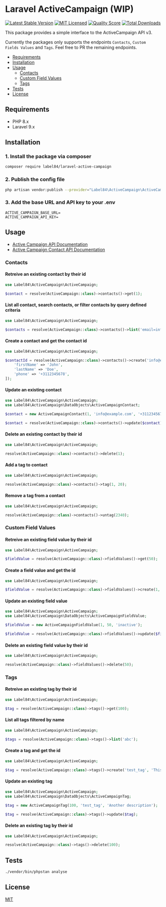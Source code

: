 # Laravel ActiveCampaign (WIP)

[![Latest Stable Version](https://poser.pugx.org/label84/laravel-active-campaign/v/stable?style=flat-square)](https://packagist.org/packages/label84/laravel-active-campaign)
[![MIT Licensed](https://img.shields.io/badge/license-MIT-brightgreen.svg?style=flat-square)](LICENSE)
[![Quality Score](https://img.shields.io/scrutinizer/g/label84/laravel-active-campaign.svg?style=flat-square)](https://scrutinizer-ci.com/g/label84/laravel-active-campaign)
[![Total Downloads](https://img.shields.io/packagist/dt/label84/laravel-active-campaign.svg?style=flat-square)](https://packagist.org/packages/label84/laravel-active-campaign)

This package provides a simple interface to the ActiveCampaign API v3.

Currently the packages only supports the endpoints `Contacts`, `Custom Fields Values` and `Tags`. Feel free to PR the remaining endpoints.

- [Requirements](#requirements)
- [Installation](#installation)
- [Usage](#usage)
  - [Contacts](#contacts)
  - [Custom Field Values](#custom-field-values)
  - [Tags](#tags)
- [Tests](#tests)
- [License](#license)

## Requirements

- PHP 8.x
- Laravel 9.x

## Installation

### 1. Install the package via composer

```sh
composer require label84/laravel-active-campaign
```

### 2. Publish the config file

```sh
php artisan vendor:publish --provider="Label84\ActiveCampaign\ActiveCampaignServiceProvider" --tag="config"
```

### 3. Add the base URL and API key to your .env

```env
ACTIVE_CAMPAIGN_BASE_URL=
ACTIVE_CAMPAIGN_API_KEY=
```

## Usage

- [Active Campaign API Documentation](https://developers.activecampaign.com/reference)
- [Active Campaign Contact API Documentation](https://developers.activecampaign.com/reference/contact)

### Contacts

#### Retreive an existing contact by their id

```php
use Label84\ActiveCampaign\ActiveCampaign;

$contact = resolve(ActiveCampaign::class)->contacts()->get(1);
```

#### List all contact, search contacts, or filter contacts by query defined criteria

```php
use Label84\ActiveCampaign\ActiveCampaign;

$contacts = resolve(ActiveCampaign::class)->contacts()->list('email=info@example.com');
```

#### Create a contact and get the contact id

```php
use Label84\ActiveCampaign\ActiveCampaign;

$contactId = resolve(ActiveCampaign::class)->contacts()->create('info@example.com', [
    'firstName' => 'John',
    'lastName' => 'Doe',
    'phone' => '+3112345678',
]);
```

#### Update an existing contact

```php
use Label84\ActiveCampaign\ActiveCampaign;
use Label84\ActiveCampaign\DataObjects\ActiveCampaignContact;

$contact = new ActiveCampaignContact(1, 'info@example.com', '+3112345678', 'John', 'Deer');

$contact = resolve(ActiveCampaign::class)->contacts()->update($contact);
```

#### Delete an existing contact by their id

```php
use Label84\ActiveCampaign\ActiveCampaign;

resolve(ActiveCampaign::class)->contacts()->delete(1);
```

#### Add a tag to contact

```php
use Label84\ActiveCampaign\ActiveCampaign;

resolve(ActiveCampaign::class)->contacts()->tag(1, 20);
```

#### Remove a tag from a contact

```php
use Label84\ActiveCampaign\ActiveCampaign;

resolve(ActiveCampaign::class)->contacts()->untag(2340);
```

### Custom Field Values

#### Retreive an existing field value by their id

```php
use Label84\ActiveCampaign\ActiveCampaign;

$fieldValue = resolve(ActiveCampaign::class)->fieldValues()->get(50);
```

#### Create a field value and get the id

```php
use Label84\ActiveCampaign\ActiveCampaign;

$fieldValue = resolve(ActiveCampaign::class)->fieldValues()->create(1, 50, 'active');
```

#### Update an existing field value

```php
use Label84\ActiveCampaign\ActiveCampaign;
use Label84\ActiveCampaign\DataObjects\ActiveCampaignFieldValue;

$fieldValue = new ActiveCampaignFieldValue(1, 50, 'inactive');

$fieldValue = resolve(ActiveCampaign::class)->fieldValues()->update($fieldValue);
```

#### Delete an existing field value by their id

```php
use Label84\ActiveCampaign\ActiveCampaign;

resolve(ActiveCampaign::class)->fieldValues()->delete(50);
```

### Tags

#### Retreive an existing tag by their id

```php
use Label84\ActiveCampaign\ActiveCampaign;

$tag = resolve(ActiveCampaign::class)->tags()->get(100);
```

#### List all tags filtered by name

```php
use Label84\ActiveCampaign\ActiveCampaign;

$tags = resolve(ActiveCampaign::class)->tags()->list('abc');
```

#### Create a tag and get the id

```php
use Label84\ActiveCampaign\ActiveCampaign;

$tag = resolve(ActiveCampaign::class)->tags()->create('test_tag', 'This is a new tag');
```

#### Update an existing tag

```php
use Label84\ActiveCampaign\ActiveCampaign;
use Label84\ActiveCampaign\DataObjects\ActiveCampaignTag;

$tag = new ActiveCampaignTag(100, 'test_tag', 'Another description');

$tag = resolve(ActiveCampaign::class)->tags()->update($tag);
```

#### Delete an existing tag by their id

```php
use Label84\ActiveCampaign\ActiveCampaign;

resolve(ActiveCampaign::class)->tags()->delete(100);
```

## Tests

```sh
./vendor/bin/phpstan analyse
```

## License

[MIT](https://opensource.org/licenses/MIT)
